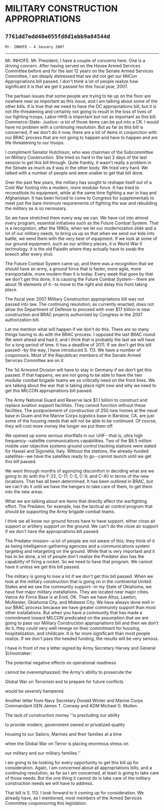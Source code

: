 # MILITARY CONSTRUCTION APPROPRIATIONS
## `7761dd7edd40e055fd8d1ebb9a84544d`
`Mr. INHOFE — 4 January 2007`

---


Mr. INHOFE. Mr. President, I have a couple of concerns here. One is a 
driving concern. After having served on the House Armed Services 
Committee before and for the last 12 years on the Senate Armed Services 
Committee, I am deeply distressed that we did not get our MilCon 
Appropriations bill passed. I don't think a lot of people realize how 
significant it is that we get it passed for this fiscal year, 2007.

The partisan issues that some people are trying to tie up on the 
floor are nowhere near as important as this issue, and I am talking 
about some of the other bills. It is true that we need to have the DC 
appropriations bill, but it is not life-threatening and certainly not 
going to result in the loss of lives of our fighting troops. Labor-HHS 
is important but not as important as this bill. Commerce-State-
Justice--a lot of those items can be put into a CR. I would have no 
problem with a continuing resolution. But as far as this bill is 
concerned, if we don't do it now, there are a lot of items in 
conjunction with our BRAC process that are not going to happen and have 
to happen and are life-threatening to our troops.

I compliment Senator Hutchison, who was chairman of the Subcommittee 
on Military Construction. She tried so hard in the last 2 days of the 
last session to get this bill through. Quite frankly, it wasn't really 
a problem in the Senate as much as it was in the other body. We tried 
very hard. We talked with a number of people and were unable to get 
that bill done.

Over the past few years, the military has sought to reshape itself 
out of a Cold War footing into a modern, more modular force. It has 
tried to reconstitute its equipment, while at the same time fighting a 
war in Iraq and Afghanistan. It has been forced to come to Congress for 
supplementals to meet just the bare minimum requirements of fighting 
the war and rebuilding the military as is so necessary.

So we have stretched them every way we can. We have cut into almost 
every program, essential initiatives such as the Future Combat System. 
That is a recognition, after the 1990s, when we let our modernization 
slide and a lot of our military needs, to bring us up so that when we 
send our kids into battle, we send them with the very best of 
equipment. If we look at some of our ground equipment, such as our 
artillery pieces, it is World War II technology. It is the old Paladin 
where they actually have to swab the breech after every shot.

The Future Combat System came up, and there was a recognition that we 
should have an army, a ground force that is faster, more agile, more 
transportable, more modern than it is today. Every week that goes by 
that we don't get this done, it is causing the Future Combat System--
there are about 19 elements of it--to move to the right and delay this 
from taking place.

The fiscal year 2007 Military Construction appropriations bill was 
not passed into law. The continuing resolution, as currently enacted, 
does not allow the Department of Defense to proceed with over $17 
billion in new construction and BRAC projects authorized by Congress in 
the 2007 authorization bill.

Let me mention what will happen if we don't do this. There are so 
many things having to do with the BRAC process. I opposed the last BRAC 
round. We went ahead and had it, and I think that is probably the last 
we will have for a long period of time. It has a deadline of 2011. If 
we don't get this bill passed--by the way, I have introduced S. 113. We 
have a number of cosponsors. Most of the Republican members of the 
Senate Armed Services Committee are on it.

The 1st Armored Division will have to stay in Germany if we don't get 
this passed. If that happens, we are not going to be able to have the 
two modular combat brigade teams we so critically need on the front 
lines. We are talking about the war that is taking place right now and 
why we need to get this MILCON appropriations bill passed.

The Army National Guard and Reserve lack $1.1 billion to construct 
and replace aviation support facilities. They cannot function without 
these facilities. The postponement of construction of 250 new homes at 
the naval base in Guam and the Marine Corps logistics base in Barstow, 
CA, are just some of the housing needs that will not be able to be 
continued. Of course, they will cost more money the longer we put them 
off.

We opened up some serious shortfalls in our UHF--that is, ultra high 
frequency--satellite communications capabilities. Two of the $6.5 
million mobile user objective systems ground control tracking stations 
were slated for Hawaii and Sigonella, Italy. Without the stations, the 
already-funded satellites--we have the satellites ready to go--cannot 
launch until we get this bill passed.

We went through months of agonizing discomfort in deciding what are 
we going to do with the F-22, C-17, C-5, C-9, and C-40 in terms of the 
new locations. That has all been determined. It has been outlined in 
BRAC, but we can't do it until we have the hangars to take care of 
them, to get them into the new areas.

What we are talking about are items that directly affect the 
warfighting effort. The Predator, for example, has the tactical air 
control program that should be supporting the Army brigade combat 
teams.

I think we all know our ground forces have to have support, either 
close air support or artillery support on the ground. We can't do the 
close air support if we don't have the appropriations bill passed.


The Predator mission--a lot of people are not aware of this; they 
think of it as being intelligence-gathering agencies and a 
communications system targeting and retargeting on the ground. While 
that is very important and it has to be done, a lot of people don't 
realize the Predator also has the capability of firing a rocket. So we 
need to have that program. We cannot have it unless we get this bill 
passed.

The military is going to lose a lot if we don't get this bill passed. 
When we look at the military construction that is going on in the 
continental United States and we see the community support--in my State 
of Oklahoma, we have five major military installations. They are 
located near major cities. Vance Air Force Base is at Enid, OK. Then we 
have Altus, Lawton, McAlester, Oklahoma City, and Midwest City. We have 
always done well in our BRAC process because we have greater community 
support than most other installations. But when you have a community 
that has made a commitment toward MILCON predicated on the assumption 
that we are going to pass our Military Construction appropriations bill 
and then we don't do it, they could very well renege on their 
commitment for housing, hospitalization, and childcare. It is far more 
significant than most people realize. If we don't pass the needed 
funding, the results will be very serious.

I have in front of me a letter signed by Army Secretary Harvey and 
General Schoomaker:




 The potential negative effects on operational readiness 


 cannot be overemphasized; the Army's ability to prosecute the 


 Global War on Terrorism and to prepare for future conflicts 


 would be severely hampered.


Another letter from Navy Secretary Donald Winter and Marine Corps 
Commandant GEN James T. Conway and ADM Michael G. Mullen:







 The lack of construction money ''is precluding our ability 


 to provide modern, government owned or privatized quality 


 housing to our Sailors, Marines and their families at a time 


 when the Global War on Terror is placing enormous stress on 


 our military and our military families.''


I am going to be looking for every opportunity to get this bill up 
for consideration. Again, I am concerned about all appropriations 
bills, and a continuing resolution, as far as I am concerned, at least 
is going to take care of those needs. But the one thing it cannot do is 
take care of the military construction needs we will have to address.

That bill is S. 113. I look forward to it coming up for 
consideration. We already have, as I mentioned, most members of the 
Armed Services Committee cosponsoring this legislation.

